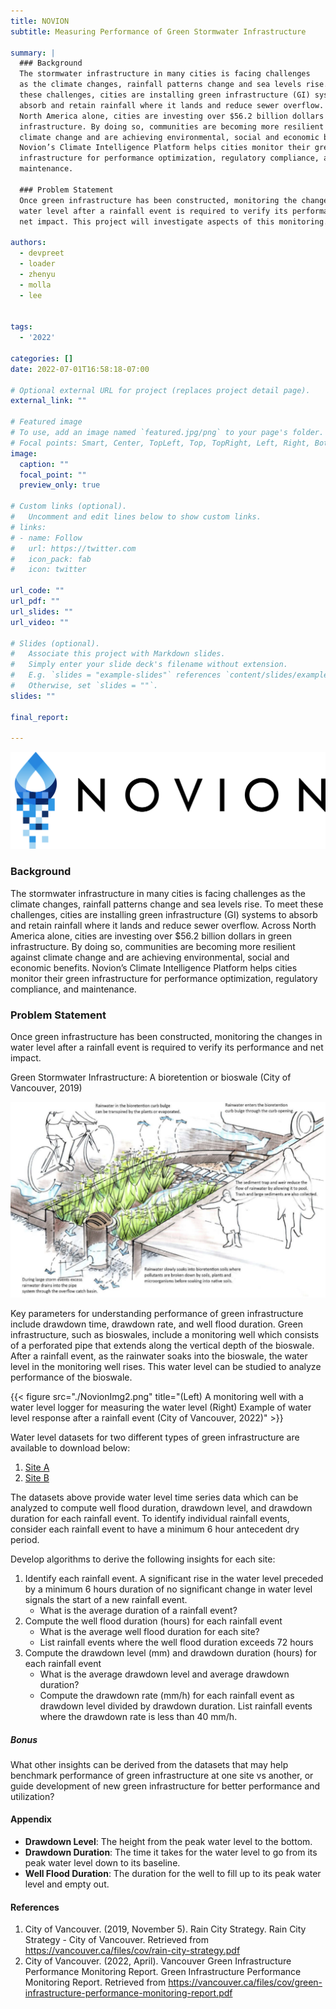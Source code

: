 ```yaml
---
title: NOVION
subtitle: Measuring Performance of Green Stormwater Infrastructure

summary: |
  ### Background
  The stormwater infrastructure in many cities is facing challenges
  as the climate changes, rainfall patterns change and sea levels rise. To meet
  these challenges, cities are installing green infrastructure (GI) systems to
  absorb and retain rainfall where it lands and reduce sewer overflow. Across
  North America alone, cities are investing over $56.2 billion dollars in green
  infrastructure. By doing so, communities are becoming more resilient against
  climate change and are achieving environmental, social and economic benefits.
  Novion’s Climate Intelligence Platform helps cities monitor their green
  infrastructure for performance optimization, regulatory compliance, and
  maintenance.

  ### Problem Statement
  Once green infrastructure has been constructed, monitoring the changes in
  water level after a rainfall event is required to verify its performance and
  net impact. This project will investigate aspects of this monitoring.

authors:
  - devpreet
  - loader
  - zhenyu
  - molla
  - lee


tags:
  - '2022'

categories: []
date: 2022-07-01T16:58:18-07:00

# Optional external URL for project (replaces project detail page).
external_link: ""

# Featured image
# To use, add an image named `featured.jpg/png` to your page's folder.
# Focal points: Smart, Center, TopLeft, Top, TopRight, Left, Right, BottomLeft, Bottom, BottomRight.
image:
  caption: ""
  focal_point: ""
  preview_only: true

# Custom links (optional).
#   Uncomment and edit lines below to show custom links.
# links:
# - name: Follow
#   url: https://twitter.com
#   icon_pack: fab
#   icon: twitter

url_code: ""
url_pdf: ""
url_slides: ""
url_video: ""

# Slides (optional).
#   Associate this project with Markdown slides.
#   Simply enter your slide deck's filename without extension.
#   E.g. `slides = "example-slides"` references `content/slides/example-slides.md`.
#   Otherwise, set `slides = ""`.
slides: ""

final_report:

---
```

![](NovionLogo.png)

### Background
The stormwater infrastructure in many cities is facing challenges as the
climate changes, rainfall patterns change and sea levels rise. To meet these
challenges, cities are installing green infrastructure (GI) systems to absorb
and retain rainfall where it lands and reduce sewer overflow. Across North
America alone, cities are investing over $56.2 billion dollars in green
infrastructure. By doing so, communities are becoming more resilient against
climate change and are achieving environmental, social and economic benefits.
Novion’s Climate Intelligence Platform helps cities monitor their green
infrastructure for performance optimization, regulatory compliance, and
maintenance.


### Problem Statement
Once green infrastructure has been constructed, monitoring the changes in water
level after a rainfall event is required to verify its performance and net
impact.

Green Stormwater Infrastructure: A bioretention or bioswale (City of Vancouver,
2019)

![](NovionImg1.png)

Key parameters for understanding performance of green infrastructure include
drawdown time, drawdown rate, and well flood duration. Green infrastructure,
such as bioswales, include a monitoring well which consists of a perforated
pipe that extends along the vertical depth of the bioswale. After a rainfall
event, as the rainwater soaks into the bioswale, the water level in the
monitoring well rises. This water level can be studied to analyze performance
of the bioswale.

{{< figure src="./NovionImg2.png" title="(Left) A monitoring well with a water level logger for measuring the water level (Right) Example of water level response after a rainfall event (City of Vancouver, 2022)" >}}


Water level datasets for two different types of green infrastructure are
available to download below:
  1. [Site
     A](https://drive.google.com/file/d/1n0o8VzmS85txUbXJzrUcCcCTP5goi6dB/view)
  2. [Site
     B](https://drive.google.com/file/d/1TNwAMm7QIQ8pyb72L2u6z1XVJEQiEWne/view)


The datasets above provide water level time series data which can be analyzed
to compute well flood duration, drawdown level, and drawdown duration for each
rainfall event. To identify individual rainfall events, consider each rainfall
event to have a minimum 6 hour antecedent dry period.

Develop algorithms to derive the following insights for each site:

  1. Identify each rainfall event. A significant rise in the water level
     preceded by a minimum 6 hours duration of no significant change in water
     level signals the start of a new rainfall event.
     * What is the average duration of a rainfall event?
  2. Compute the well flood duration (hours) for each rainfall event
     * What is the average well flood duration for each site?
     * List rainfall events where the well flood duration exceeds 72 hours
  3. Compute the drawdown level (mm) and drawdown duration (hours) for each
     rainfall event
     * What is the average drawdown level and average drawdown duration?
     * Compute the drawdown rate (mm/h) for each rainfall event as drawdown
       level divided by drawdown duration. List rainfall events where the
       drawdown rate is less than 40 mm/h.

##### Bonus
What other insights can be derived from the datasets that may help benchmark
performance of green infrastructure at one site vs another, or guide
development of new green infrastructure for better performance and utilization?

#### Appendix

  * **Drawdown Level**: The height from the peak water level to the bottom.
  * **Drawdown Duration**: The time it takes for the water level to go from its
    peak water level down to its baseline.
  * **Well Flood Duration**: The duration for the well to fill up to its peak
    water level and empty out.

#### References

1. City of Vancouver. (2019, November 5). Rain City Strategy. Rain City
Strategy - City of Vancouver. Retrieved from
https://vancouver.ca/files/cov/rain-city-strategy.pdf
1. City of Vancouver. (2022, April). Vancouver Green Infrastructure Performance
Monitoring Report. Green Infrastructure Performance Monitoring Report.
Retrieved from
https://vancouver.ca/files/cov/green-infrastructure-performance-monitoring-report.pdf
